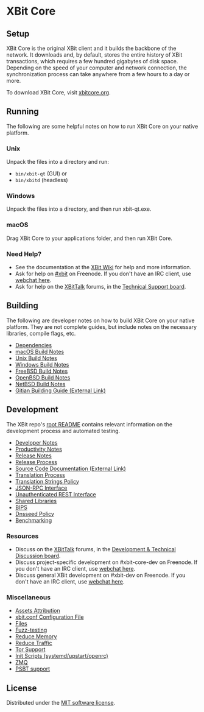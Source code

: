 XBit Core
=============

Setup
---------------------
XBit Core is the original XBit client and it builds the backbone of the network. It downloads and, by default, stores the entire history of XBit transactions, which requires a few hundred gigabytes of disk space. Depending on the speed of your computer and network connection, the synchronization process can take anywhere from a few hours to a day or more.

To download XBit Core, visit [xbitcore.org](https://xbitcore.org/en/download/).

Running
---------------------
The following are some helpful notes on how to run XBit Core on your native platform.

### Unix

Unpack the files into a directory and run:

- `bin/xbit-qt` (GUI) or
- `bin/xbitd` (headless)

### Windows

Unpack the files into a directory, and then run xbit-qt.exe.

### macOS

Drag XBit Core to your applications folder, and then run XBit Core.

### Need Help?

* See the documentation at the [XBit Wiki](https://en.xbit.it/wiki/Main_Page)
for help and more information.
* Ask for help on [#xbit](https://webchat.freenode.net/#xbit) on Freenode. If you don't have an IRC client, use [webchat here](https://webchat.freenode.net/#xbit).
* Ask for help on the [XBitTalk](https://xbittalk.org/) forums, in the [Technical Support board](https://xbittalk.org/index.php?board=4.0).

Building
---------------------
The following are developer notes on how to build XBit Core on your native platform. They are not complete guides, but include notes on the necessary libraries, compile flags, etc.

- [Dependencies](dependencies.md)
- [macOS Build Notes](build-osx.md)
- [Unix Build Notes](build-unix.md)
- [Windows Build Notes](build-windows.md)
- [FreeBSD Build Notes](build-freebsd.md)
- [OpenBSD Build Notes](build-openbsd.md)
- [NetBSD Build Notes](build-netbsd.md)
- [Gitian Building Guide (External Link)](https://github.com/xbit-core/docs/blob/master/gitian-building.md)

Development
---------------------
The XBit repo's [root README](/README.md) contains relevant information on the development process and automated testing.

- [Developer Notes](developer-notes.md)
- [Productivity Notes](productivity.md)
- [Release Notes](release-notes.md)
- [Release Process](release-process.md)
- [Source Code Documentation (External Link)](https://doxygen.xbitcore.org/)
- [Translation Process](translation_process.md)
- [Translation Strings Policy](translation_strings_policy.md)
- [JSON-RPC Interface](JSON-RPC-interface.md)
- [Unauthenticated REST Interface](REST-interface.md)
- [Shared Libraries](shared-libraries.md)
- [BIPS](bips.md)
- [Dnsseed Policy](dnsseed-policy.md)
- [Benchmarking](benchmarking.md)

### Resources
* Discuss on the [XBitTalk](https://xbittalk.org/) forums, in the [Development & Technical Discussion board](https://xbittalk.org/index.php?board=6.0).
* Discuss project-specific development on #xbit-core-dev on Freenode. If you don't have an IRC client, use [webchat here](https://webchat.freenode.net/#xbit-core-dev).
* Discuss general XBit development on #xbit-dev on Freenode. If you don't have an IRC client, use [webchat here](https://webchat.freenode.net/#xbit-dev).

### Miscellaneous
- [Assets Attribution](assets-attribution.md)
- [xbit.conf Configuration File](xbit-conf.md)
- [Files](files.md)
- [Fuzz-testing](fuzzing.md)
- [Reduce Memory](reduce-memory.md)
- [Reduce Traffic](reduce-traffic.md)
- [Tor Support](tor.md)
- [Init Scripts (systemd/upstart/openrc)](init.md)
- [ZMQ](zmq.md)
- [PSBT support](psbt.md)

License
---------------------
Distributed under the [MIT software license](/COPYING).
